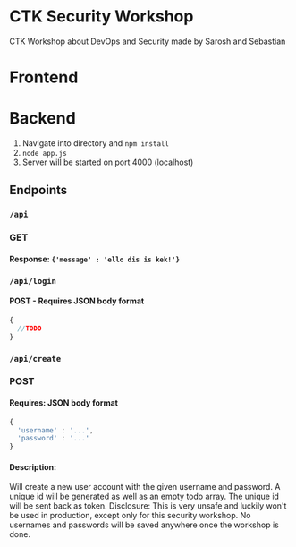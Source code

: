 # CTK Security Workshop
CTK Workshop about DevOps and Security made by Sarosh and Sebastian

# Frontend


# Backend
1. Navigate into directory and `npm install`
2. `node app.js`
3. Server will be started on port 4000 (localhost)

## Endpoints
### `/api`
### GET
#### Response: `{'message' : 'ello dis is kek!'}`

### `/api/login`
#### POST - Requires JSON body format
```js
{
  //TODO
}
```
### `/api/create`
### POST
####  Requires: JSON body format
```js
{
  'username' : '...',
  'password' : '...'
}
```
#### Description:
Will create a new user account with the given username and password. A unique id will be generated as well as an empty todo array.
The unique id will be sent back as token. Disclosure: This is very unsafe and luckily won't be used in production, except only for this security workshop.
No usernames and passwords will be saved anywhere once the workshop is done.
